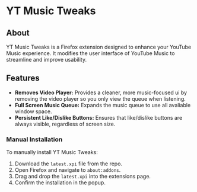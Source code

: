 # YT Music Tweaks

## About
YT Music Tweaks is a Firefox extension designed to enhance your YouTube Music experience. It modifies the user interface of YouTube Music to streamline and improve usability.

## Features
- **Removes Video Player:** Provides a cleaner, more music-focused ui by removing the video player so you only view the queue when listening.
- **Full Screen Music Queue:** Expands the music queue to use all avaliable window space.
- **Persistent Like/Dislike Buttons:** Ensures that like/dislike buttons are always visible, regardless of screen size.

### Manual Installation
To manually install YT Music Tweaks:
1. Download the `latest.xpi` file from the repo.
2. Open Firefox and navigate to `about:addons`.
3. Drag and drop the `latest.xpi` into the extensions page.
4. Confirm the installation in the popup.
